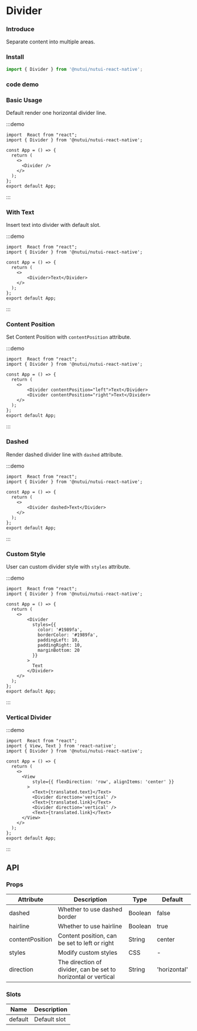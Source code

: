 # Divider 

### Introduce

Separate content into multiple areas.

### Install

```js
import { Divider } from '@nutui/nutui-react-native';
```
### code demo
### Basic Usage

Default render one horizontal divider line.

:::demo

```SnackPlayer name=Divider&dependencies=@nutui/nutui-react-native
import  React from "react";
import { Divider } from '@nutui/nutui-react-native';

const App = () => {
  return (
    <>
      <Divider />
    </>
  );
};
export default App;
```
:::


### With Text

Insert text into divider with default slot.

:::demo

```SnackPlayer name=Divider&dependencies=@nutui/nutui-react-native
import  React from "react";
import { Divider } from '@nutui/nutui-react-native';

const App = () => {
  return (
    <>
        <Divider>Text</Divider>
    </>
  );
};
export default App;
```
:::


### Content Position

Set Content Position with `contentPosition` attribute.

:::demo

```SnackPlayer name=Divider&dependencies=@nutui/nutui-react-native
import  React from "react";
import { Divider } from '@nutui/nutui-react-native';

const App = () => {
  return (
    <>
        <Divider contentPosition="left">Text</Divider>
        <Divider contentPosition="right">Text</Divider>
    </>
  );
};
export default App;
```
:::


### Dashed

Render dashed divider line with `dashed` attribute.

:::demo

```SnackPlayer name=Divider&dependencies=@nutui/nutui-react-native
import  React from "react";
import { Divider } from '@nutui/nutui-react-native';

const App = () => {
  return (
    <>
        <Divider dashed>Text</Divider>
    </>
  );
};
export default App;
```
:::


### Custom Style

User can custom divider style with `styles` attribute.

:::demo

```SnackPlayer name=Divider&dependencies=@nutui/nutui-react-native
import  React from "react";
import { Divider } from '@nutui/nutui-react-native';

const App = () => {
  return (
    <>
        <Divider 
          styles={{ 
            color: '#1989fa', 
            borderColor: '#1989fa',
            paddingLeft: 10,
            paddingRight: 10,
            marginBottom: 20
          }}
        >
          Text
        </Divider>
    </>
  );
};
export default App;
```
:::

### Vertical Divider

:::demo

```SnackPlayer name=Divider&dependencies=@nutui/nutui-react-native
import  React from "react";
import { View, Text } from 'react-native';
import { Divider } from '@nutui/nutui-react-native';

const App = () => {
  return (
    <>
      <View
          style={{ flexDirection: 'row', alignItems: 'center' }}
        >
          <Text>{translated.text}</Text>
          <Divider direction='vertical' />
          <Text>{translated.link}</Text>
          <Divider direction='vertical' />
          <Text>{translated.link}</Text>
      </View>
    </>
  );
};
export default App;
```
:::


## API

### Props

| Attribute            | Description                       | Type    | Default |
| --------------- | ----------------------------- | ------- | ------ |
| dashed          | Whether to use dashed border                  | Boolean | false  |
| hairline        | Whether to use hairline             | Boolean | true   |
| contentPosition | Content position, can be set to left or right   | String  | center |
| styles          | Modify custom styles                | CSS     | -      |
| direction           | The direction of divider, can be set to horizontal or vertical            | String     | 'horizontal'      |

### Slots

| Name    | Description |
| ------- | ---- |
| default | Default slot |
